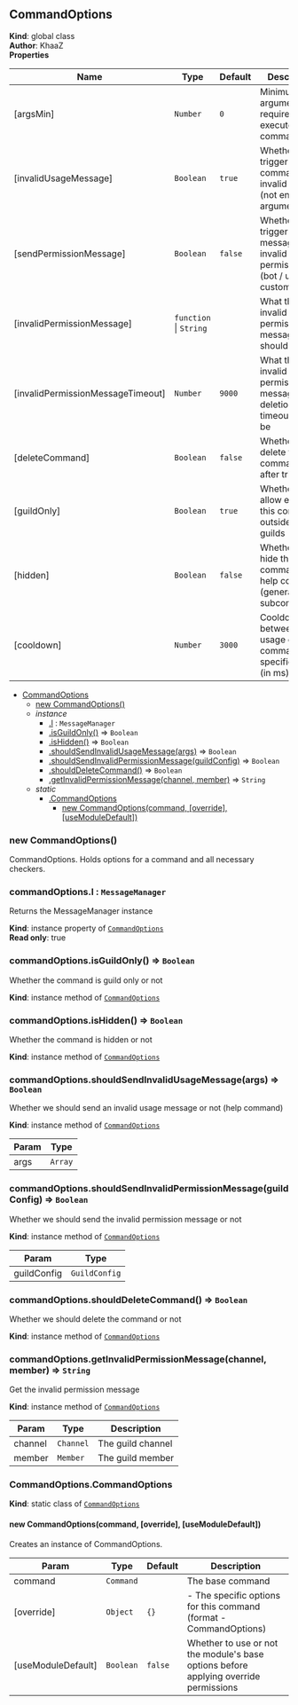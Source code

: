 <a name="CommandOptions"></a>

## CommandOptions
**Kind**: global class  
**Author**: KhaaZ  
**Properties**

| Name | Type | Default | Description |
| --- | --- | --- | --- |
| [argsMin] | <code>Number</code> | <code>0</code> | Minimum arguments required to execute the command |
| [invalidUsageMessage] | <code>Boolean</code> | <code>true</code> | Whether to trigger the help command on invalid usage (not enough arguments) |
| [sendPermissionMessage] | <code>Boolean</code> | <code>false</code> | Whether to trigger an error message on invalid permission (bot / user / custom etc) |
| [invalidPermissionMessage] | <code>function</code> \| <code>String</code> | <code></code> | What the invalid permission message should be |
| [invalidPermissionMessageTimeout] | <code>Number</code> | <code>9000</code> | What the invalid permission message deletion timeout should be |
| [deleteCommand] | <code>Boolean</code> | <code>false</code> | Whether to delete the command input after trigger |
| [guildOnly] | <code>Boolean</code> | <code>true</code> | Whether to allow executing this command outside of guilds |
| [hidden] | <code>Boolean</code> | <code>false</code> | Whether to hide this command from help command (general / subcommands) |
| [cooldown] | <code>Number</code> | <code>3000</code> | Cooldown betweeneach usage of this command for a specific user (in ms) |


* [CommandOptions](#CommandOptions)
    * [new CommandOptions()](#new_CommandOptions_new)
    * _instance_
        * [.l](#CommandOptions+l) : <code>MessageManager</code>
        * [.isGuildOnly()](#CommandOptions+isGuildOnly) ⇒ <code>Boolean</code>
        * [.isHidden()](#CommandOptions+isHidden) ⇒ <code>Boolean</code>
        * [.shouldSendInvalidUsageMessage(args)](#CommandOptions+shouldSendInvalidUsageMessage) ⇒ <code>Boolean</code>
        * [.shouldSendInvalidPermissionMessage(guildConfig)](#CommandOptions+shouldSendInvalidPermissionMessage) ⇒ <code>Boolean</code>
        * [.shouldDeleteCommand()](#CommandOptions+shouldDeleteCommand) ⇒ <code>Boolean</code>
        * [.getInvalidPermissionMessage(channel, member)](#CommandOptions+getInvalidPermissionMessage) ⇒ <code>String</code>
    * _static_
        * [.CommandOptions](#CommandOptions.CommandOptions)
            * [new CommandOptions(command, [override], [useModuleDefault])](#new_CommandOptions.CommandOptions_new)

<a name="new_CommandOptions_new"></a>

### new CommandOptions()
CommandOptions.
Holds options for a command and all necessary checkers.

<a name="CommandOptions+l"></a>

### commandOptions.l : <code>MessageManager</code>
Returns the MessageManager instance

**Kind**: instance property of [<code>CommandOptions</code>](#CommandOptions)  
**Read only**: true  
<a name="CommandOptions+isGuildOnly"></a>

### commandOptions.isGuildOnly() ⇒ <code>Boolean</code>
Whether the command is guild only or not

**Kind**: instance method of [<code>CommandOptions</code>](#CommandOptions)  
<a name="CommandOptions+isHidden"></a>

### commandOptions.isHidden() ⇒ <code>Boolean</code>
Whether the command is hidden or not

**Kind**: instance method of [<code>CommandOptions</code>](#CommandOptions)  
<a name="CommandOptions+shouldSendInvalidUsageMessage"></a>

### commandOptions.shouldSendInvalidUsageMessage(args) ⇒ <code>Boolean</code>
Whether we should send an invalid usage message or not (help command)

**Kind**: instance method of [<code>CommandOptions</code>](#CommandOptions)  

| Param | Type |
| --- | --- |
| args | <code>Array</code> | 

<a name="CommandOptions+shouldSendInvalidPermissionMessage"></a>

### commandOptions.shouldSendInvalidPermissionMessage(guildConfig) ⇒ <code>Boolean</code>
Whether we should send the invalid permission message or not

**Kind**: instance method of [<code>CommandOptions</code>](#CommandOptions)  

| Param | Type |
| --- | --- |
| guildConfig | <code>GuildConfig</code> | 

<a name="CommandOptions+shouldDeleteCommand"></a>

### commandOptions.shouldDeleteCommand() ⇒ <code>Boolean</code>
Whether we should delete the command or not

**Kind**: instance method of [<code>CommandOptions</code>](#CommandOptions)  
<a name="CommandOptions+getInvalidPermissionMessage"></a>

### commandOptions.getInvalidPermissionMessage(channel, member) ⇒ <code>String</code>
Get the invalid permission message

**Kind**: instance method of [<code>CommandOptions</code>](#CommandOptions)  

| Param | Type | Description |
| --- | --- | --- |
| channel | <code>Channel</code> | The guild channel |
| member | <code>Member</code> | The guild member |

<a name="CommandOptions.CommandOptions"></a>

### CommandOptions.CommandOptions
**Kind**: static class of [<code>CommandOptions</code>](#CommandOptions)  
<a name="new_CommandOptions.CommandOptions_new"></a>

#### new CommandOptions(command, [override], [useModuleDefault])
Creates an instance of CommandOptions.


| Param | Type | Default | Description |
| --- | --- | --- | --- |
| command | <code>Command</code> |  | The base command |
| [override] | <code>Object</code> | <code>{}</code> | - The specific options for this command (format - CommandOptions) |
| [useModuleDefault] | <code>Boolean</code> | <code>false</code> | Whether to use or not the module's base options before applying override permissions |

